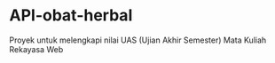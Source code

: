 # API-obat-herbal

Proyek untuk melengkapi nilai UAS (Ujian Akhir Semester) Mata Kuliah Rekayasa Web 
